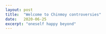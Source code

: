 ```yaml
---
layout: post
title:  "Welcome to Chinmoy controversies"
date:   2020-06-25
excerpt: "oneself happy beyond"
---
```

